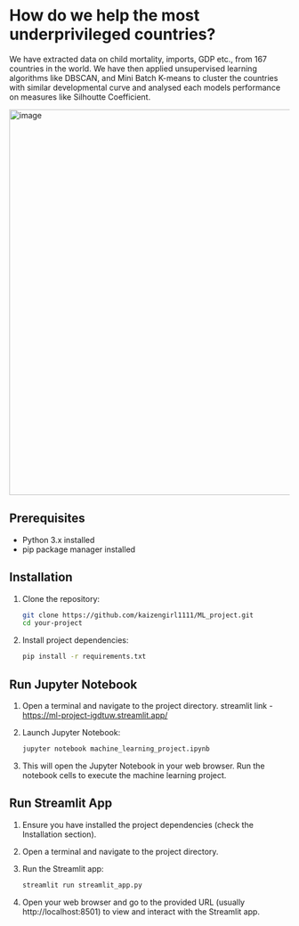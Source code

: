 # How do we help the most underprivileged countries?

We have extracted data on child mortality, imports, GDP etc., from 167 countries in the world. We have then applied unsupervised learning algorithms like DBSCAN, and Mini Batch K-means to cluster the countries with similar developmental curve and analysed each models performance on measures like Silhoutte Coefficient. 

<img width="693" alt="image" src="https://github.com/KaizenGirl1111/ML_project/assets/73153808/19e63896-a41e-4f0a-9e6e-af8e542a269e">


## Prerequisites

- Python 3.x installed
- pip package manager installed

## Installation

1. Clone the repository:

    ```bash
    git clone https://github.com/kaizengirl1111/ML_project.git
    cd your-project
    ```

2. Install project dependencies:

    ```bash
    pip install -r requirements.txt
    ```

## Run Jupyter Notebook

1. Open a terminal and navigate to the project directory.
streamlit link - https://ml-project-igdtuw.streamlit.app/
2. Launch Jupyter Notebook:

    ```bash
    jupyter notebook machine_learning_project.ipynb
    ```

3. This will open the Jupyter Notebook in your web browser. Run the notebook cells to execute the machine learning project.

## Run Streamlit App

1. Ensure you have installed the project dependencies (check the Installation section).

2. Open a terminal and navigate to the project directory.

3. Run the Streamlit app:

    ```bash
    streamlit run streamlit_app.py
    ```

4. Open your web browser and go to the provided URL (usually http://localhost:8501) to view and interact with the Streamlit app.


